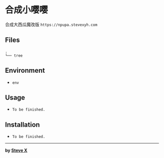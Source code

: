 # 合成小嘤嘤

合成大西瓜魔改版
`https://npupa.stevexyh.com`

## Files  
```  
.
└── tree
```  

## Environment
- `env`

## Usage  
- `To be finished.`  


## Installation  
- `To be finished.`  


---  
**by [Steve X](https://github.com/Steve-Xyh/bigwatermelon)**  
